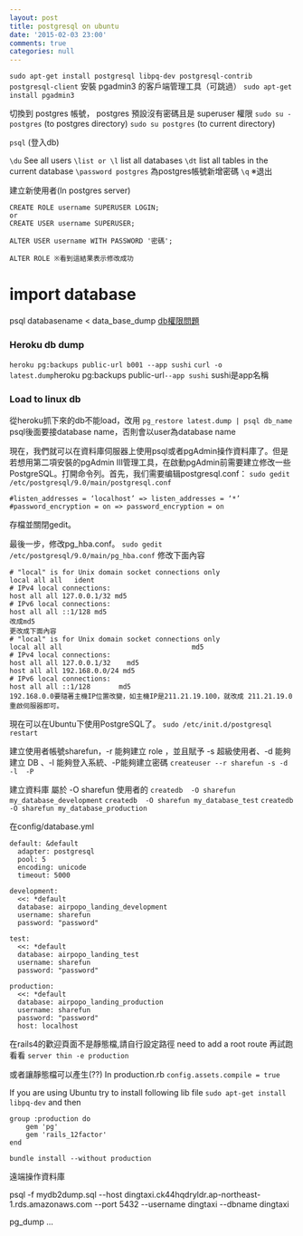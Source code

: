 ```yaml
---
layout: post
title: postgresql on ubuntu
date: '2015-02-03 23:00'
comments: true
categories: null
---
```


`sudo apt-get install postgresql libpq-dev postgresql-contrib postgresql-client`
安裝 pgadmin3 的客戶端管理工具（可跳過）
`sudo apt-get install pgadmin3`

切換到 postgres 帳號， postgres 預設沒有密碼且是 superuser 權限
`sudo su - postgres` \(to postgres directory\)
`sudo su postgres` \(to current directory\)

`psql` \(登入db\)

`\du` See all users
`\list or \l` list all databases
`\dt` list all tables in the current database
`\password postgres` 為postgres帳號新增密碼
`\q` ※退出

建立新使用者\(In postgres server\)

```
CREATE ROLE username SUPERUSER LOGIN;
or
CREATE USER username SUPERUSER;

ALTER USER username WITH PASSWORD '密碼';

ALTER ROLE ※看到這結果表示修改成功
```

# import database

psql databasename &lt; data\_base\_dump
[db權限問題](http://stackoverflow.com/questions/18664074/getting-error-peer-authentication-failed-for-user-postgres-when-trying-to-ge)

### Heroku db dump

`heroku pg:backups public-url b001 --app sushi`
`curl -o latest.dump`heroku pg:backups public-url`--app sushi`
sushi是app名稱

### Load to linux db

從heroku抓下來的db不能load，改用
`pg_restore latest.dump | psql db_name`
psql後面要接database name，否則會以user為database name

現在，我們就可以在資料庫伺服器上使用psql或者pgAdmin操作資料庫了。但是若想用第二項安裝的pgAdmin III管理工具，在啟動pgAdmin前需要建立修改一些PostgreSQL。打開命令列。首先，我们需要编辑postgresql.conf：
`sudo gedit /etc/postgresql/9.0/main/postgresql.conf`

```
#listen_addresses = ‘localhost’ => listen_addresses = ‘*’
#password_encryption = on => password_encryption = on
```

存檔並關閉gedit。

最後一步，修改pg\_hba.conf。
`sudo gedit /etc/postgresql/9.0/main/pg_hba.conf`
修改下面內容

```
# "local" is for Unix domain socket connections only
local all all   ident
# IPv4 local connections:
host all all 127.0.0.1/32 md5
# IPv6 local connections:
host all all ::1/128 md5
改成md5
更改成下面內容
# "local" is for Unix domain socket connections only
local all all                                md5
# IPv4 local connections:
host all all 127.0.0.1/32    md5
host all all 192.168.0.0/24 md5
# IPv6 local connections:
host all all ::1/128       md5
192.168.0.0要隨著主機IP位置改變，如主機IP是211.21.19.100，就改成 211.21.19.0
重啟伺服器即可。
```

現在可以在Ubuntu下使用PostgreSQL了。
`sudo /etc/init.d/postgresql restart`

建立使用者帳號sharefun，-r 能夠建立 role ，並且賦予  -s 超級使用者、-d 能夠建立 DB 、-l 能夠登入系統、-P能夠建立密碼
`createuser --r sharefun -s -d -l  -P`

建立資料庫  屬於 -O sharefun 使用者的
`createdb  -O sharefun my_database_development`
`createdb  -O sharefun my_database_test`
`createdb  -O sharefun my_database_production`

在config\/database.yml

```
default: &default
  adapter: postgresql
  pool: 5
  encoding: unicode
  timeout: 5000

development:
  <<: *default
  database: airpopo_landing_development
  username: sharefun
  password: "password"

test:
  <<: *default
  database: airpopo_landing_test
  username: sharefun
  password: "password"

production:
  <<: *default
  database: airpopo_landing_production
  username: sharefun
  password: "password"
  host: localhost
```

在rails4的歡迎頁面不是靜態檔,請自行設定路徑
need to add a root route
再試跑看看
`server thin -e production`

或者讓靜態檔可以產生\(??\)
In production.rb
`config.assets.compile = true`

If you are using Ubuntu try to install following lib file
`sudo apt-get install libpq-dev`
and then

```
group :production do
    gem 'pg'
    gem 'rails_12factor'
end
```

`bundle install --without production`

遠端操作資料庫

psql -f mydb2dump.sql --host dingtaxi.ck44hqdryldr.ap-northeast-1.rds.amazonaws.com --port 5432 --username dingtaxi --dbname dingtaxi

pg_dump ...

